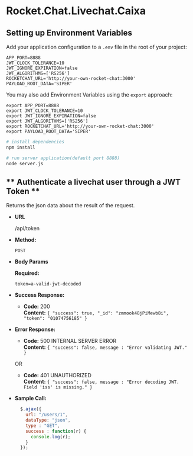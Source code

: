 # Rocket.Chat.Livechat.Caixa

## Setting up Environment Variables

Add your application configuration to a `.env` file in the root of your project:

```shell
APP_PORT=8888
JWT_CLOCK_TOLERANCE=10
JWT_IGNORE_EXPIRATION=false
JWT_ALGORITHMS=['RS256']
ROCKETCHAT_URL='http://your-own-rocket-chat:3000'
PAYLOAD_ROOT_DATA='SIPER'
```

You may also add Environment Variables using the `export` approach:

```shell
export APP_PORT=8888
export JWT_CLOCK_TOLERANCE=10
export JWT_IGNORE_EXPIRATION=false
export JWT_ALGORITHMS=['RS256']
export ROCKETCHAT_URL='http://your-own-rocket-chat:3000'
export PAYLOAD_ROOT_DATA='SIPER'
```

``` bash
# install dependencies
npm install

# run server application(default port 8888)
node server.js
```

** Authenticate a livechat user through a JWT Token **
----
  Returns the json data about the result of the request.

* **URL**

  /api/token

* **Method:**

  `POST`

* **Body Params**

   **Required:**
   
  `token=a-valid-jwt-decoded`

* **Success Response:**

  * **Code:** 200 <br />
    **Content:** `{ "success": true, "_id": "zmmook48jPiMewb8i", "token": "01074756185" }`
 
* **Error Response:**

  * **Code:** 500 INTERNAL SERVER ERROR <br />
    **Content:** `{ "success": false, message : "Error validating JWT." }`

  OR

  * **Code:** 401 UNAUTHORIZED <br />
    **Content:** `{ "success": false, message : "Error decoding JWT. Field 'iss' is missing." }`

* **Sample Call:**

  ```javascript
    $.ajax({
      url: "/users/1",
      dataType: "json",
      type : "GET",
      success : function(r) {
        console.log(r);
      }
    });
  ```
